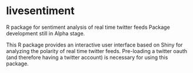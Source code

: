 # livesentiment
R package for sentiment analysis of real time twitter feeds
Package development still in Alpha stage.

This R package provides an interactive user interface based on Shiny for analyzing the polarity of real time twitter feeds.
Pre-loading a twitter oauth (and therefore having a twitter account) is necessary for using this package.

